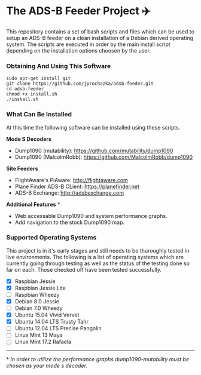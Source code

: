 # The ADS-B Feeder Project :airplane:

This repository contains a set of bash scripts and files which can be used to setup an ADS-B
feeder on a clean installation of a Debian derived operating system. The scripts are executed
in order by the main install script depending on the installation options choosen by the user.

### Obtaining And Using This Software

    sudo apt-get install git
    git clone https://github.com/jprochazka/adsb-feeder.git
    cd adsb-feeder
    chmod +x install.sh
    ./install.sh

### What Can Be Installed

At this time the following software can be installed using these scripts.

**Mode S Decoders**

* Dump1090 (mutability):   https://github.com/mutability/dump1090
* Dump1090 (MalcolmRobb):  https://github.com/MalcolmRobb/dump1090

**Site Feeders**

* FlightAware's PiAware:      http://flightaware.com
* Plane Finder ADS-B CLient:  https://planefinder.net
* ADS-B Exchange:             http://adsbexchange.com

**Additional Features** *

* Web accessable Dump1090 and system performance graphs.
* Add navigation to the stock Dump1090 map.

### Supported Operating Systems

This project is in it's early stages and still needs to be thuroughly tested in live environments.
The following is a list of operating systems which are currently going through testing as well as
the status of the testing done so far on each. Those checked off have been tested successfully.

- [X] Raspbian Jessie
- [X] Raspbian Jessie Lite
- [ ] Raspbian Wheezy
- [X] Debian 8.0 Jessie
- [ ] Debian 7.0 Wheezy
- [X] Ubuntu 15.04 Vivid Vervet
- [X] Ubuntu 14.04 LTS Trusty Tahr
- [ ] Ubuntu 12.04 LTS Precise Pangolin
- [ ] Linux Mint 13 Maya
- [ ] Linux Mint 17.2 Rafaela

---

\* *In order to utilize the performance graphs dump1090-mutability must be chosen as your mode s decoder.*
